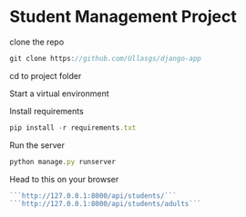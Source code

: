 ﻿# Student Management Project

clone the repo

```js
git clone https://github.com/Ullasgs/django-app
```

cd to project folder

Start a virtual environment

Install requirements

```js 
pip install -r requirements.txt
```

Run the server

```js 
python manage.py runserver
```

Head to this on your browser
```js 
```http://127.0.0.1:8000/api/students/```
```http://127.0.0.1:8000/api/students/adults```
```




